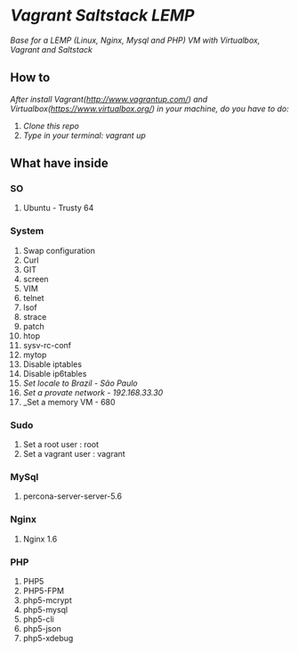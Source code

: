 # _Vagrant Saltstack LEMP_

_Base for a LEMP (Linux, Nginx, Mysql and PHP) VM with Virtualbox, Vagrant and Saltstack_

## How to

_After install Vagrant(http://www.vagrantup.com/) and Virtualbox(https://www.virtualbox.org/) in your machine, do you have to do:_

1. _Clone this repo_
2. _Type in your terminal: vagrant up_

## What have inside

### SO

1. Ubuntu - Trusty 64

### System

1. Swap configuration
2. Curl
3. GIT
4. screen
5. VIM
6. telnet
7. lsof
8. strace
9. patch
10. htop
11. sysv-rc-conf
12. mytop
13. Disable iptables
14. Disable ip6tables
15. _Set locale to Brazil - São Paulo_
16. _Set a provate network - 192.168.33.30_
17. _Set a memory VM - 680

### Sudo

1. Set a root user : root
2. Set a vagrant user : vagrant

### MySql

1. percona-server-server-5.6

### Nginx

1. Nginx 1.6

### PHP

1. PHP5
2. PHP5-FPM
3. php5-mcrypt
4. php5-mysql
5. php5-cli
6. php5-json
7. php5-xdebug
